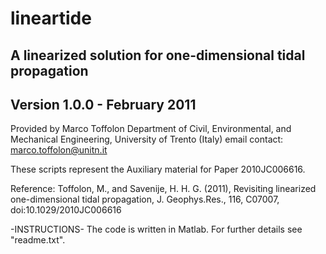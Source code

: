 # lineartide
A linearized solution for one-dimensional tidal propagation
--- 
Version 1.0.0 - February 2011
---
Provided by Marco Toffolon
Department of Civil, Environmental, and Mechanical Engineering, University of Trento (Italy)
email contact: marco.toffolon@unitn.it

These scripts represent the Auxiliary material for Paper 2010JC006616.

Reference:
Toffolon, M., and Savenije, H. H. G. (2011), Revisiting linearized one-dimensional tidal propagation, J. Geophys.Res., 116, C07007, doi:10.1029/2010JC006616

-INSTRUCTIONS-
The code is written in Matlab. For further details see "readme.txt".
